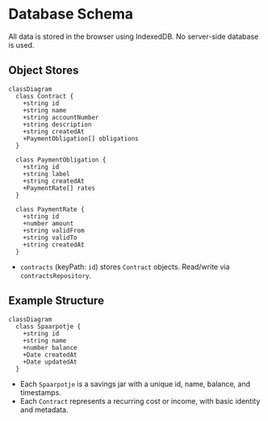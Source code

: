 # Database Schema

All data is stored in the browser using IndexedDB. No server-side database is used.

## Object Stores

```mermaid
classDiagram
  class Contract {
    +string id
    +string name
    +string accountNumber
    +string description
    +string createdAt
    +PaymentObligation[] obligations
  }

  class PaymentObligation {
    +string id
    +string label
    +string createdAt
    +PaymentRate[] rates
  }

  class PaymentRate {
    +string id
    +number amount
    +string validFrom
    +string validTo
    +string createdAt
  }
```

- `contracts` (keyPath: `id`) stores `Contract` objects. Read/write via `contractsRepository`.

## Example Structure

```mermaid
classDiagram
  class Spaarpotje {
    +string id
    +string name
    +number balance
    +Date createdAt
    +Date updatedAt
  }
```

- Each `Spaarpotje` is a savings jar with a unique id, name, balance, and timestamps.
- Each `Contract` represents a recurring cost or income, with basic identity and metadata.

